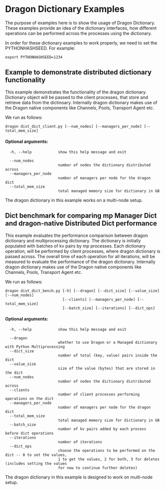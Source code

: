 # Dragon Dictionary Examples

The purpose of examples here is to show the usage of Dragon Dictionary. These examples provide an idea of the
dictionary interfaces, how different operations can be performed across the processes using the dictionary.

In order for these dictionary examples to work properly, we need to set the PYTHONHASHSEED. For example:

```
export PYTHONHASHSEED=1234
```

## Example to demonstrate distributed dictionary functionality

This example demonstrates the functionality of the dragon dictionary. Dictionary object will be passed
to the client processes, that store and retrieve data from the dictinoary. Internally dragon dictionary
makes use of the Dragon native components like Channels, Pools, Transport Agent etc.

We run as follows:
```
dragon dist_dict_client.py [--num_nodes] [--managers_per_node] [--total_mem_size]
```

#### Optional arguments:
```
  -h, --help            show this help message and exit

  --num_nodes
                        number of nodes the dictionary distributed across
  --managers_per_node
                        number of managers per node for the dragon dict
  --total_mem_size
                        total managed memory size for dictionary in GB
```

The dragon dictionary in this example works on a multi-node setup.


## Dict benchmark for comparing mp Manager Dict and dragon-native Distributed Dict performance

This example evaluates the performance comparison between dragon dictionary and multiprocessing dictionary.
The dictionary is initially populated with batches of kv pairs by mp processes. Each dictionary operation,
will be performed by client processes, where dragon dictionary is passed across. The overall time of each
operation for all iterations, will be measured to evaluate the performance of the dragon dicitonary.
Internally dragon dictionary makes use of the Dragon native components like Channels, Pools, Transport Agent etc.

We run as follows:
```
dragon dist_dict_bench.py [-h] [--dragon] [--dict_size] [--value_size] [--num_nodes]
                          [--clients] [--managers_per_node] [--total_mem_size]
                          [--batch_size] [--iterations] [--dict_ops]
```

#### Optional arguments:
```
  -h, --help            show this help message and exit

  --dragon
                        whether to use Dragon or a Managed dictionary with Python Multiprocessing
  --dict_size
                        number of total (key, value) pairs inside the dict
  --value_size
                        size of the value (bytes) that are stored in the dict
  --num_nodes
                        number of nodes the dictionary distributed across
  --clients
                        number of client processes performing operations on the dict
  --managers_per_node
                        number of managers per node for the dragon dict
  --total_mem_size
                        total managed memory size for dictionary in GB
  --batch_size
                        number of kv pairs added by each process before dict operations
  --iterations
                        number of iterations
  --dict_ops
                        choose the operations to be performed on the dict -- 0 to set the values,
                        1 to get the values, 2 for both, 3 for deletes (includes setting the values
                        for now to continue further deletes)
```

The dragon dictionary in this example is designed to work on multi-node setup.
